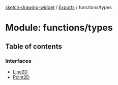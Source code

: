 [sketch-drawing-widget](../README.md) / [Exports](../modules.md) / functions/types

# Module: functions/types

## Table of contents

### Interfaces

- [Line2D](../interfaces/functions_types.Line2D.md)
- [Point2D](../interfaces/functions_types.Point2D.md)
